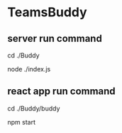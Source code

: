 # TeamsBuddy


## server run command

cd ./Buddy

node ./index.js


## react app run command

cd ./Buddy/buddy

npm start
